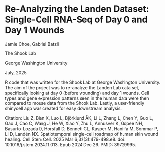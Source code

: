 # Re-Analyzing the Landen Dataset: Single-Cell RNA-Seq of Day 0 and Day 1 Wounds
Jamie Choe, Gabriel Batzli

The Shook Lab

George Washington University

July, 2025

R code that was written for the Shook Lab at George Washington University. The aim of the project was to re-analyze the Landen Lab data set, specifically looking at day 0 (before wounding) and day 1 wounds. Cell types and gene expression patterns seen in the human data were then compared to mouse data from the Shook Lab. Lastly, a user-friendly shinycell app was created for easy downstream analysis. 

Citation: Liu Z, Bian X, Luo L, Björklund ÅK, Li L, Zhang L, Chen Y, Guo L, Gao J, Cao C, Wang J, He W, Xiao Y, Zhu L, Annusver K, Gopee NH, Basurto-Lozada D, Horsfall D, Bennett CL, Kasper M, Haniffa M, Sommar P, Li D, Landén NX. Spatiotemporal single-cell roadmap of human skin wound healing. Cell Stem Cell. 2025 Mar 6;32(3):479-498.e8. doi: 10.1016/j.stem.2024.11.013. Epub 2024 Dec 26. PMID: 39729995.


















